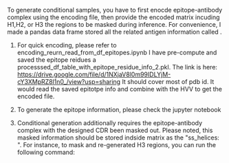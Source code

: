 
To generate conditional samples, you have to first enocde epitope-antibody complex using the encoding file, then provide the encoded matrix incuding H1,H2, or H3 the regions to be masked during inference. 
For convenience, I made a pandas data frame stored all the related antigen information called . 

1. For quick encoding, please refer to encoding_reurn_read_from_df_epitopes.ipynb  I have pre-compute and saved the epitope reidues a processsed_df_table_with_epitope_residue_info_2.pkl. The link is here: https://drive.google.com/file/d/1NXjaV8l0m99IDLYjM-cY3XMpRZ8l1n0_/view?usp=sharing
It should cover most of pdb id. It would read the saved epitotpe info and combine with the HVV to get the encoded file.

3. To generate the epitope information, please check the jupyter notebook
  
5. Conditional generation additionally requires the epitope-antibody complex with the designed CDR been masked out.
Please noted, this masked information should be stored indside matrix as the "ss_helices: ".  For instance, to mask and re-generated H3 regions, you can run the following command:






